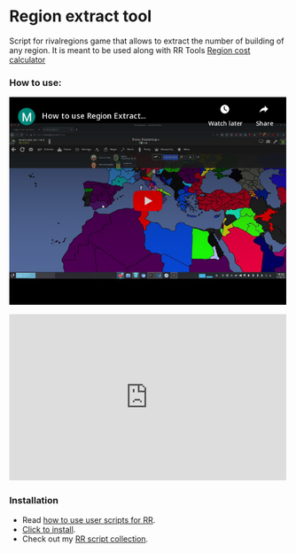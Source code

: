  
# Region extract tool

Script for rivalregions game that allows to extract the number of building of any region. It is meant to be used along with RR Tools [Region cost calculator](https:///rr-tools.eu/region-cost)

### How to use:

<a class="is-hidden" href="https://www.youtube.com/watch?v=ocSTNb_WWmw"><img width="500" src="embed.png" alt="video"></a>

<iframe width="500" height="300" src="https://www.youtube.com/embed/ocSTNb_WWmw" frameborder="0" allowfullscreen></iframe>

### Installation

- Read [how to use user scripts for RR][guide].
- [Click  to install][raw].
- Check out my [RR script collection][scripts].


[guide]: https://rr-tools.eu/guide

[scripts]: https://rr-tools.eu/mods

[raw]: https://github.com/pbl0/rr-scripts/raw/main/scripts/region-extract-tool/region-extract.user.js
